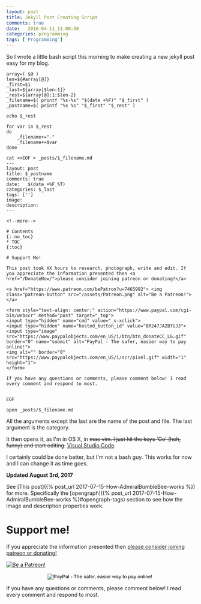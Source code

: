 ```yaml
---
layout: post
title: Jekyll Post Creating Script
comments: true
date:   2016-04-11_11:00:50
categories: programming
tags: ['Programming']
---
```

So I wrote a little bash script this morning to make creating a new jekyll post easy for my blog.

~~~
array=( $@ )
len=${#array[@]}
_first=$1
_last=${array[$len-1]}
_rest=${array[@]:1:$len-2}
_filename=$( printf "%s-%s" "$(date +%F)" "$_first" )
_postname=$( printf "%s %s" "$_first" "$_rest" )

echo $_rest

for var in $_rest 
do
    _filename+="-"
    _filename+=$var
done

cat <<EOF > _posts/$_filename.md
---
layout: post
title: $_postname
comments: true
date:   $(date +%F_%T) 
categories: $_last
tags: ['']
image:
description:
---

<!--more-->

# Contents
{:.no_toc}
* TOC
{:toc}

# Support Me!

This post took XX hours to research, photograph, write and edit. If you appreciate the information presented then <a href="/DonateNow/">please consider joining patreon or donating!</a>

<a href="https://www.patreon.com/bePatron?u=7465992"> <img class="patreon-button" src="/assets/Patreon.png" alt="Be a Patreon!"></a>

<form style="text-align: center;" action="https://www.paypal.com/cgi-bin/webscr" method="post" target="_top">
<input type="hidden" name="cmd" value="_s-xclick">
<input type="hidden" name="hosted_button_id" value="BR247JAZBTUJJ">
<input type="image" src="https://www.paypalobjects.com/en_US/i/btn/btn_donateCC_LG.gif" border="0" name="submit" alt="PayPal - The safer, easier way to pay online!">
<img alt="" border="0" src="https://www.paypalobjects.com/en_US/i/scr/pixel.gif" width="1" height="1">
</form>

If you have any questions or comments, please comment below! I read every comment and respond to most.


EOF

open _posts/$_filename.md 

~~~

<!--more-->

All the arguments except the last are the name of the post and file. The last argument is the category.

It then opens it, as I'm in OS X, in ~~mac vim. I just hit the keys 'Go' (heh, funny) and start editing.~~ [Visual Studio Code](https://code.visualstudio.com).

I certainly could be done better, but I'm not a bash guy. This works for now and I can change it as time goes.

**Updated August 3rd, 2017**

See [This post]({% post_url 2017-07-15-How-AdmiralBumbleBee-works %}) for more. Specifically the [opengraph]({% post_url 2017-07-15-How-AdmiralBumbleBee-works %}#opengraph-tags) section to see how the image and description properties work.

# Support me!

If you appreciate the information presented then <a href="/DonateNow/">please consider joining patreon or donating!</a>

<a href="https://www.patreon.com/bePatron?u=7465992"> <img class="patreon-button" src="/assets/Patreon.png" alt="Be a Patreon!"></a>

<form style="text-align: center;" action="https://www.paypal.com/cgi-bin/webscr" method="post" target="_top">
<input type="hidden" name="cmd" value="_s-xclick">
<input type="hidden" name="hosted_button_id" value="BR247JAZBTUJJ">
<input type="image" src="https://www.paypalobjects.com/en_US/i/btn/btn_donateCC_LG.gif" border="0" name="submit" alt="PayPal - The safer, easier way to pay online!">
<img alt="" border="0" src="https://www.paypalobjects.com/en_US/i/scr/pixel.gif" width="1" height="1">
</form>

If you have any questions or comments, please comment below! I read every comment and respond to most.